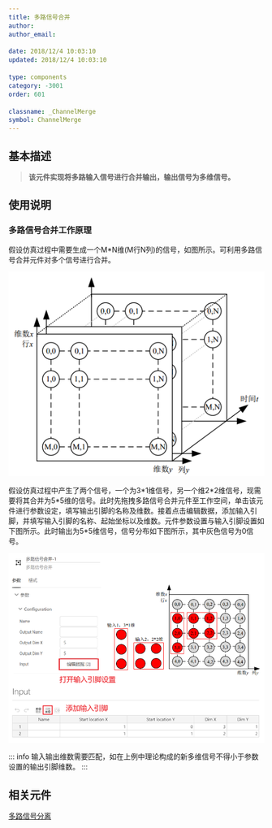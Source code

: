```yaml
---
title: 多路信号合并
author: 
author_email:

date: 2018/12/4 10:03:10
updated: 2018/12/4 10:03:10

type: components
category: -3001
order: 601

classname: _ChannelMerge
symbol: ChannelMerge
---
```

## 基本描述


> **该元件实现将多路输入信号进行合并输出，输出信号为多维信号。**

## 使用说明

### 多路信号合并工作原理  

假设仿真过程中需要生成一个M*N维(M行N列)的信号，如图所示。可利用多路信号合并元件对多个信号进行合并。

![信号图1](./Merge1.png)

假设仿真过程中产生了两个信号，一个为3\*1维信号，另一个维2\*2维信号，现需要将其合并为5\*5维的信号。此时先拖拽多路信号合并元件至工作空间，单击该元件进行参数设定，填写输出引脚的名称及维数。接着点击编辑数据，添加输入引脚，并填写输入引脚的名称、起始坐标以及维数。元件参数设置与输入引脚设置如下图所示。此时输出为5*5维信号，信号分布如下图所示，其中灰色信号为0信号。

![信号图2](./Merge2new.png)

::: info
输入输出维数需要匹配，如在上例中理论构成的新多维信号不得小于参数设置的输出引脚维数。
:::


## 相关元件

[多路信号分离](../DeMerge/index.md)